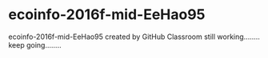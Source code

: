 # ecoinfo-2016f-mid-EeHao95
ecoinfo-2016f-mid-EeHao95 created by GitHub Classroom
still working........
keep going........
